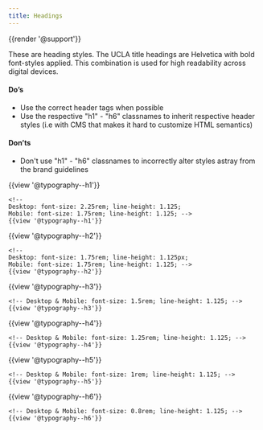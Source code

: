 ```yaml
---
title: Headings
---
```

{{render '@support'}}

These are heading styles. The UCLA title headings are Helvetica with bold font-styles applied. This combination is used for high readability across digital devices.

#### Do’s

* Use the correct header tags when possible
* Use the respective "h1" - "h6" classnames to inherit respective header styles (i.e with CMS that makes it hard to customize HTML semantics)

#### Don’ts

* Don't use "h1" - "h6" classnames to incorrectly alter styles astray from the brand guidelines


{{view '@typography--h1'}}
```
<!--
Desktop: font-size: 2.25rem; line-height: 1.125;
Mobile: font-size: 1.75rem; line-height: 1.125; -->
{{view '@typography--h1'}}
```

{{view '@typography--h2'}}
```
<!--
Desktop: font-size: 1.75rem; line-height: 1.125px;
Mobile: font-size: 1.75rem; line-height: 1.125; -->
{{view '@typography--h2'}}
```

{{view '@typography--h3'}}
```
<!-- Desktop & Mobile: font-size: 1.5rem; line-height: 1.125; -->
{{view '@typography--h3'}}
```

{{view '@typography--h4'}}
```
<!-- Desktop & Mobile: font-size: 1.25rem; line-height: 1.125; -->
{{view '@typography--h4'}}
```

{{view '@typography--h5'}}
```
<!-- Desktop & Mobile: font-size: 1rem; line-height: 1.125; -->
{{view '@typography--h5'}}
```

{{view '@typography--h6'}}
```
<!-- Desktop & Mobile: font-size: 0.8rem; line-height: 1.125; -->
{{view '@typography--h6'}}
```
